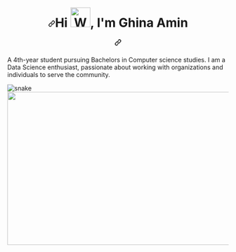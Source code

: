 ###                           <h1 align="center" dir="auto"><a id="user-content-hi--im-ishika-kesarwani" class="anchor" aria-hidden="true" href="#hi--im-ishika-kesarwani"><svg class="octicon octicon-link" viewBox="0 0 16 16" version="1.1" width="16" height="16" aria-hidden="true"><path fill-rule="evenodd" d="M7.775 3.275a.75.75 0 001.06 1.06l1.25-1.25a2 2 0 112.83 2.83l-2.5 2.5a2 2 0 01-2.83 0 .75.75 0 00-1.06 1.06 3.5 3.5 0 004.95 0l2.5-2.5a3.5 3.5 0 00-4.95-4.95l-1.25 1.25zm-4.69 9.64a2 2 0 010-2.83l2.5-2.5a2 2 0 012.83 0 .75.75 0 001.06-1.06 3.5 3.5 0 00-4.95 0l-2.5 2.5a3.5 3.5 0 004.95 4.95l1.25-1.25a.75.75 0 00-1.06-1.06l-1.25 1.25a2 2 0 01-2.83 0z"></path></svg></a>Hi <a target="_blank" rel="noopener noreferrer" href="https://raw.githubusercontent.com/nixin72/nixin72/master/wave.gif"><img src="https://raw.githubusercontent.com/nixin72/nixin72/master/wave.gif" alt="Waving hand animated gif" height="45" width="45" style="max-width: 100%;"></a>, I'm Ghina Amin</h1><h5 align="center" dir="auto"><a id="user-content-a-3rd-year-student-pursuing-bachelors-in-computer-science-studies-with-a-specialization-of-aiml-from-upes-dehradun-i-am-a-data-science-enthusiast-web-developer-and-a-photographer-" class="anchor" aria-hidden="true" href="#a-3rd-year-student-pursuing-bachelors-in-computer-science-studies-with-a-specialization-of-aiml-from-upes-dehradun-i-am-a-data-science-enthusiast-web-developer-and-a-photographer-"><svg class="octicon octicon-link" viewBox="0 0 16 16" version="1.1" width="16" height="16" aria-hidden="true"><path fill-rule="evenodd" d="M7.775 3.275a.75.75 0 001.06 1.06l1.25-1.25a2 2 0 112.83 2.83l-2.5 2.5a2 2 0 01-2.83 0 .75.75 0 00-1.06 1.06 3.5 3.5 0 004.95 0l2.5-2.5a3.5 3.5 0 00-4.95-4.95l-1.25 1.25zm-4.69 9.64a2 2 0 010-2.83l2.5-2.5a2 2 0 012.83 0 .75.75 0 001.06-1.06 3.5 3.5 0 00-4.95 0l-2.5 2.5a3.5 3.5 0 004.95 4.95l1.25-1.25a.75.75 0 00-1.06-1.06l-1.25 1.25a2 2 0 01-2.83 0z"></path></svg></a>
A 4th-year student pursuing Bachelors in Computer science studies. I am a Data Science enthusiast, passionate about working with organizations and individuals to serve the community.
</h5>








<img src="https://github.com/ishikkkkaaaa/ishikkkkaaaa/raw/output/github-contribution-grid-snake.svg" alt="snake" style="max-width: 100%;">

<img align="center" height="350" width="850" src="https://camo.githubusercontent.com/c2936194df62114ed0c0e6c4bc5923016d4b6098fa2ba7d172813aa9b9d7c2ca/68747470733a2f2f63646e2e6472696262626c652e636f6d2f75736572732f323233383034312f73637265656e73686f74732f343736333931382f776f726b696e672e676966" data-canonical-src="https://cdn.dribbble.com/users/2238041/screenshots/4763918/working.gif" style="max-width: 100%;">




















<!--
**Ghinaamin200/ghinaamin200** is a ✨ _special_ ✨ repository because its `README.md` (this file) appears on your GitHub profile.

Here are some ideas to get you started:

- 🔭 I’m currently working on ...
- 🌱 I’m currently learning ...
- 👯 I’m looking to collaborate on ...
- 🤔 I’m looking for help with ...
- 💬 Ask me about ...
- 📫 How to reach me: ...
- 😄 Pronouns: ...
- ⚡ Fun fact: ...
-->
